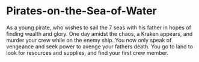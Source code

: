 Pirates-on-the-Sea-of-Water
===========================

As a young pirate, who wishes to sail the 7 seas with his father in hopes of finding wealth and glory. One day amidst the chaos, a Kraken appears, and murder your crew while on the enemy ship. You now only speak of vengeance and seek power to avenge your fathers death. You go to land to look for resources and supplies, and find your first crew member.
